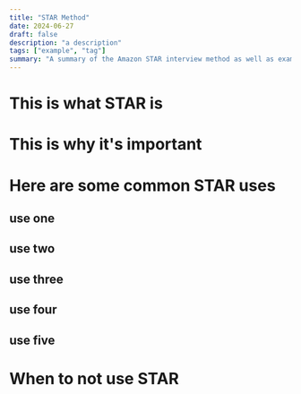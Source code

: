 ```yaml
---
title: "STAR Method"
date: 2024-06-27
draft: false
description: "a description"
tags: ["example", "tag"]
summary: "A summary of the Amazon STAR interview method as well as example applications using my own experiences."
---
```


# This is what STAR is

# This is why it's important

# Here are some common STAR uses

## use one


## use two


## use three


## use four 


## use five 

# When to not use STAR 